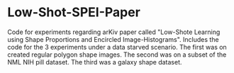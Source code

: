 # Low-Shot-SPEI-Paper
Code for experiments regarding arKiv paper called "Low-Shote Learning using Shape Proportions and Encircled Image-Histograms".  Includes the code for the 3 experiments under a data starved scenario.  The first was on created regular polygon shape images.  The second was on a subset of the NML NIH pill dataset.  The third was a galaxy shape dataset.  
